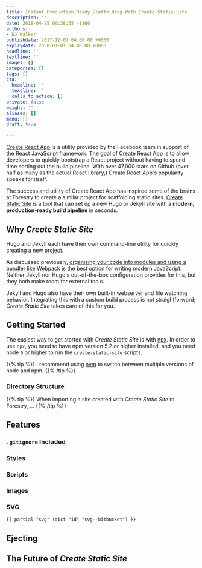 ```yaml
---
title: Instant Production-Ready Scaffolding With Create-Static-Site
description: ''
date: 2018-04-25 09:38:55 -1100
authors:
- DJ Walker
publishdate: 2017-12-07 04:00:00 +0000
expirydate: 2030-01-01 04:00:00 +0000
headline: ''
textline: ''
images: []
categories: []
tags: []
cta:
  headline: ''
  textline: ''
  calls_to_action: []
private: false
weight: ''
aliases: []
menu: []
draft: true

---
```

[Create React App](https://github.com/facebook/create-react-app) is a utility provided by the Facebook team in support of the React JavaScript framework. The goal of Create React App is to allow developers to quickly bootstrap a React project without having to spend time sorting out the build pipeline. With over 47,000 stars on Github (over half as many as the actual React library,) Create React App's popularity speaks for itself.

The success and utility of Create React App has inspired some of the brains at Forestry to create a similar project for scaffolding static sites. [Create Static Site](https://github.com/forestryio/create-static-site) is a tool that can set up a new Hugo or Jekyll site with a **modern, production-ready build pipeline** in seconds.

## Why *Create Static Site*

Hugo and Jekyll each have their own command-line utility for quickly creating a new project.

As discussed previously, [organizing your code into modules and using a bundler like Webpack](https://forestry.io/blog/write-better-javascript-with-webpack/) is the best option for writing modern JavaScript. Neither Jekyll nor Hugo's out-of-the-box configuration provides for this, but they both make room for external tools.

Jekyll and Hugo also have their own built-in webserver and file watching behavior. Integrating this with a custom build process is not straightforward; *Create Static Site* takes care of this for you.

## Getting Started

The easiest way to get started with *Create Static Site* is with [npx](https://www.npmjs.com/package/npx). In order to use `npx`, you need to have npm version 5.2 or higher installed, and you need node `6` or higher to run the `create-static-site` scripts.

{{% tip %}}
I recommend using [nvm](https://github.com/creationix/nvm) to switch between multiple versions of node and npm.
{{% /tip %}}

### Directory Structure

{{% tip %}}
When importing a site created with *Create Static Site* to Forestry, ...
{{% /tip %}}

## Features

### `.gitignore` Included


### Styles

### Scripts

### Images

### SVG

`{{ partial "svg" (dict "id" "svg--bitbucket") }}`

## Ejecting

## The Future of *Create Static Site*